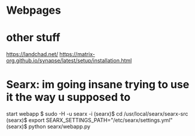 # Webpages
#
#
# other stuff
https://landchad.net/
https://matrix-org.github.io/synapse/latest/setup/installation.html

# Searx: im going insane trying to use it the way u supposed to
start webapp
$ sudo -H -u searx -i
(searx)$ cd /usr/local/searx/searx-src
(searx)$ export SEARX_SETTINGS_PATH="/etc/searx/settings.yml"
(searx)$ python searx/webapp.py
